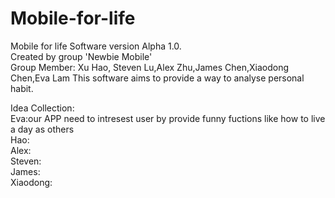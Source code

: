 # Mobile-for-life

Mobile for life Software version Alpha 1.0.   
Created by group 'Newbie Mobile'   
Group Member: Xu Hao, Steven Lu,Alex Zhu,James Chen,Xiaodong Chen,Eva Lam
This software aims to provide a way to analyse personal habit. 

Idea Collection:   
Eva:our APP need to intresest user by provide funny fuctions like how to live a day as others   
Hao:  
Alex:   
Steven:   
James:    
Xiaodong:   
